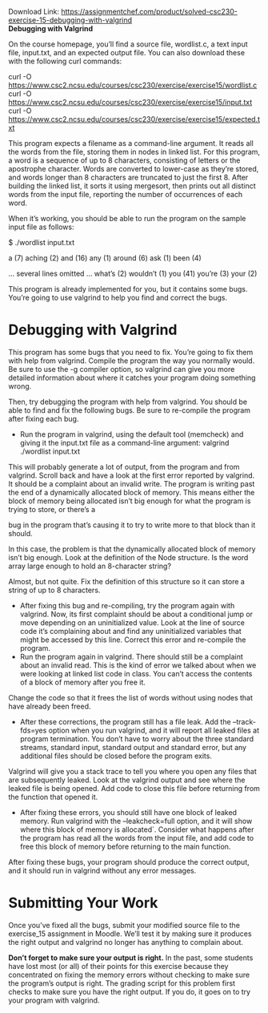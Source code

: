 Download Link: https://assignmentchef.com/product/solved-csc230-exercise-15-debugging-with-valgrind
<br>
<strong>Debugging with Valgrind</strong>

On the course homepage, you’ll find a source file, wordlist.c, a text input file, input.txt, and an expected output file.  You can also download these with the following curl commands:

curl -O https://www.csc2.ncsu.edu/courses/csc230/exercise/exercise15/wordlist.c curl -O https://www.csc2.ncsu.edu/courses/csc230/exercise/exercise15/input.txt curl -O https://www.csc2.ncsu.edu/courses/csc230/exercise/exercise15/expected.txt

This program expects a filename as a command-line argument.  It reads all the words from the file, storing them in nodes in linked list.  For this program, a word is a sequence of up to 8 characters, consisting of letters or the apostrophe character.  Words are converted to lower-case as they’re stored, and words longer than 8 characters are truncated to just the first 8.  After building the linked list, it sorts it using mergesort, then prints out all distinct words from the input file, reporting the number of occurrences of each word.

When it’s working, you should be able to run the program on the sample input file as follows:

$ ./wordlist input.txt

a (7) aching (2) and (16) any (1) around (6) ask (1) been (4)

… several lines omitted … what’s (2) wouldn’t (1) you (41) you’re (3) your (2)

This program is already implemented for you, but it contains some bugs.  You’re going to use valgrind to help you find and correct the bugs.

<h1>Debugging with Valgrind</h1>

This program has some bugs that you need to fix. You’re going to fix them with help from valgrind. Compile the program the way you normally would.  Be sure to use the -g compiler option, so valgrind can give you more detailed information about where it catches your program doing something wrong.

Then, try debugging the program with help from valgrind.  You should be able to find and fix the following bugs. Be sure to re-compile the program after fixing each bug.

<ul>

 <li>Run the program in valgrind, using the default tool (memcheck) and giving it the input.txt file as a command-line argument: valgrind ./wordlist input.txt</li>

</ul>

This will probably generate a lot of output, from the program and from valgrind.  Scroll back and have a look at the first error reported by valgrind.  It  should be a complaint about an invalid write.  The program is writing past the end of a dynamically allocated block of memory. This means either the block of memory being allocated isn’t big enough for what the program is trying to store, or there’s a

bug in the program that’s causing it to try to write more to that block than it should.

In this case, the problem is that the dynamically allocated block of memory isn’t big enough.  Look at the definition of the Node structure.  Is the word array large enough to hold an 8-character string?

Almost, but not quite.  Fix the definition of this structure so it can store a string of up to 8 characters.

<ul>

 <li>After fixing this bug and re-compiling, try the program again with valgrind. Now, its first complaint should be about a conditional jump or move depending on an uninitialized value.  Look at the line of source code it’s complaining about and find any uninitialized variables that might be accessed by this line.  Correct this error and re-compile the program.</li>

 <li>Run the program again in valgrind. There should still be a complaint about an invalid read.  This is the kind of error we talked about when we were looking at linked list code in class.  You can’t access the contents of a block of memory after you free it.</li>

</ul>

Change the code so that it frees the list of words without using nodes that have already been freed.

<ul>

 <li>After these corrections, the program still has a file leak. Add the –track-fds=yes option when you run valgrind, and it will report all leaked files at program termination.   You don’t have to worry about the three standard streams, standard input, standard output and standard error, but any additional files should be closed before the program exits.</li>

</ul>

Valgrind will give you a stack trace to tell you where you open any files that are subsequently leaked. Look at the valgrind output and see where the leaked file is being opened.  Add code to close this file before returning from the function that opened it.

<ul>

 <li>After fixing these errors, you should still have one block of leaked memory. Run valgrind with the –leakcheck=full option, and it will show where this block of memory is allocated`.   Consider what happens after the program has read all the words from the input file, and add code to free this block of memory before returning to the main function.</li>

</ul>

After fixing these bugs, your program should produce the correct output, and it should run in valgrind without any error messages.

<h1>Submitting Your Work</h1>

Once you’ve fixed all the bugs, submit your modified source file to the exercise_15 assignment in Moodle.  We’ll test it by making sure it produces the right output and valgrind no longer has anything to complain about.

<strong>Don’t forget to make sure your output is right.</strong>  In the past, some students have lost most (or all) of their points for this exercise because they concentrated on fixing the memory errors without checking to make sure the program’s output is right.  The grading script for this problem first checks to make sure you have the right output.  If you do, it goes on to try your program with valgrind.